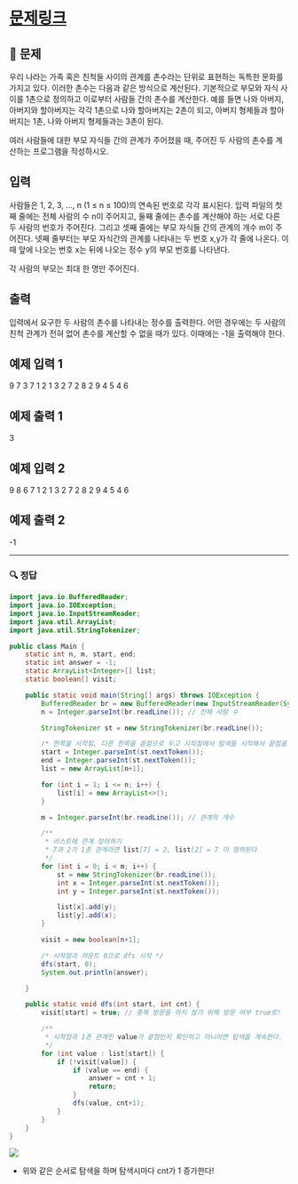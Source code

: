 # [문제링크](https://www.acmicpc.net/problem/2644)

## 📝 문제

우리 나라는 가족 혹은 친척들 사이의 관계를 촌수라는 단위로 표현하는 독특한 문화를 가지고 있다. 이러한 촌수는 다음과 같은 방식으로 계산된다. 기본적으로 부모와 자식 사이를 1촌으로 정의하고 이로부터 사람들 간의 촌수를 계산한다. 예를 들면 나와 아버지, 아버지와 할아버지는 각각 1촌으로 나와 할아버지는 2촌이 되고, 아버지 형제들과 할아버지는 1촌, 나와 아버지 형제들과는 3촌이 된다.

여러 사람들에 대한 부모 자식들 간의 관계가 주어졌을 때, 주어진 두 사람의 촌수를 계산하는 프로그램을 작성하시오.

## 입력

사람들은 1, 2, 3, …, n (1 ≤ n ≤ 100)의 연속된 번호로 각각 표시된다. 입력 파일의 첫째 줄에는 전체 사람의 수 n이 주어지고, 둘째 줄에는 촌수를 계산해야 하는 서로 다른 두 사람의 번호가 주어진다. 그리고 셋째 줄에는 부모 자식들 간의 관계의 개수 m이 주어진다. 넷째 줄부터는 부모 자식간의 관계를 나타내는 두 번호 x,y가 각 줄에 나온다. 이때 앞에 나오는 번호 x는 뒤에 나오는 정수 y의 부모 번호를 나타낸다.

각 사람의 부모는 최대 한 명만 주어진다.

## 출력

입력에서 요구한 두 사람의 촌수를 나타내는 정수를 출력한다. 어떤 경우에는 두 사람의 친척 관계가 전혀 없어 촌수를 계산할 수 없을 때가 있다. 이때에는 -1을 출력해야 한다.

## 예제 입력 1 

9
7 3
7
1 2
1 3
2 7
2 8
2 9
4 5
4 6

## 예제 출력 1 

3

## 예제 입력 2

9
8 6
7
1 2
1 3
2 7
2 8
2 9
4 5
4 6

## 예제 출력 2

-1


---

### 🔍 정답

```java
import java.io.BufferedReader;
import java.io.IOException;
import java.io.InputStreamReader;
import java.util.ArrayList;
import java.util.StringTokenizer;

public class Main {
    static int n, m, start, end;
    static int answer = -1;
    static ArrayList<Integer>[] list;
    static boolean[] visit;

    public static void main(String[] args) throws IOException {
        BufferedReader br = new BufferedReader(new InputStreamReader(System.in));
        n = Integer.parseInt(br.readLine()); // 전체 사람 수

        StringTokenizer st = new StringTokenizer(br.readLine());

        /* 한쪽을 시작점, 다른 한쪽을 끝점으로 두고 시작점에서 탐색을 시작해서 끝점을 만날 때까지 카운팅을 할 것이다! */
        start = Integer.parseInt(st.nextToken());
        end = Integer.parseInt(st.nextToken());
        list = new ArrayList[n+1];

        for (int i = 1; i <= n; i++) {
            list[i] = new ArrayList<>();
        }

        m = Integer.parseInt(br.readLine()); // 관계의 개수

        /**
         * 리스트에 관계 정의하기
         * 7과 2가 1촌 관계라면 list[7] = 2, list[2] = 7 이 정의된다
         */
        for (int i = 0; i < m; i++) {
            st = new StringTokenizer(br.readLine());
            int x = Integer.parseInt(st.nextToken());
            int y = Integer.parseInt(st.nextToken());

            list[x].add(y);
            list[y].add(x);
        }

        visit = new boolean[n+1];

        /* 시작점과 카운트 0으로 dfs 시작 */
        dfs(start, 0);
        System.out.println(answer);

    }

    public static void dfs(int start, int cnt) {
        visit[start] = true; // 중복 방문을 하지 않기 위해 방문 여부 true로!

        /**
         * 시작점과 1촌 관계인 value가 끝점인지 확인하고 아니라면 탐색을 계속한다.
         */
        for (int value : list[start]) {
            if (!visit[value]) {
                if (value == end) {
                    answer = cnt + 1;
                    return;
                }
                dfs(value, cnt+1);
            }
        }
    }
}
```

![](https://img1.daumcdn.net/thumb/R1280x0/?scode=mtistory2&fname=https%3A%2F%2Fblog.kakaocdn.net%2Fdn%2FKDv8U%2FbtrUTJWhlcZ%2FFycNtkhtaoxe8tpkwaFyZK%2Fimg.png)

- 위와 같은 순서로 탐색을 하며 탐색시마다 cnt가 1 증가한다!
